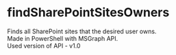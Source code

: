 # findSharePointSitesOwners

Finds all SharePoint sites that the desired user owns.\
Made in PowerShell with MSGraph API.\
Used version of API - v1.0
